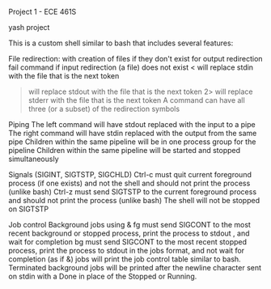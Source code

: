 Project 1 - ECE 461S

yash project

This is a custom shell similar to bash that includes several features:

File redirection:
  with creation of files if they don't exist for output redirection
  fail command if input redirection (a file) does not exist
  < will replace stdin with the file that is the next token
  > will replace stdout with the file that is the next token
  2> will replace stderr with the file that is the next token
  A command can have all three (or a subset) of the redirection symbols

Piping
  The left command will have stdout replaced with the input to a pipe
  The right command will have stdin replaced with the output from the same pipe
  Children within the same pipeline will be in one process group for the pipeline
  Children within the same pipeline will be started and stopped simultaneously

Signals (SIGINT, SIGTSTP, SIGCHLD)
  Ctrl-c must quit current foreground process (if one exists) and not the shell and should not print the process (unlike bash)
  Ctrl-z must send SIGTSTP to the current foreground process and should not print the process (unlike bash)
  The shell will not be stopped on SIGTSTP

Job control
  Background jobs using &
  fg must send SIGCONT to the most recent background or stopped process, print the process to stdout , and wait for completion
  bg must send SIGCONT to the most recent stopped process, print the process to stdout in the jobs format, and not wait for completion (as if &)
  jobs will print the job control table similar to bash. 
  Terminated background jobs will be printed after the newline character sent on stdin with a Done in place of the Stopped or Running.


